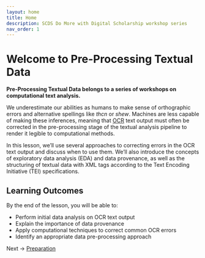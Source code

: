 ```yaml
---
layout: home
title: Home
description: SCDS Do More with Digital Scholarship workshop series
nav_order: 1
---
```


<!-- Edit the content below for the workshop in question. Once you're ready to publish, remove the comment characters e.g. "<!--" at the start and end -->

<!--
<img src="assets/img/dmds-tableau.png" alt="Workshop Title Slide" width="720"> -->

# Welcome to Pre-Processing Textual Data 

**Pre-Processing Textual Data belongs to a series of workshops on computational text analysis.**

We underestimate our abilities as humans to make sense of orthographic errors and alternative spellings like *thcn* or *shew*. Machines are less capable of making these inferences, meaning that [OCR](https://en.wikipedia.org/wiki/Optical_character_recognition) text output must often be corrected in the pre-processing stage of the textual analysis pipeline to render it legible to computational methods. 

In this lesson, we’ll use several approaches to correcting errors in the OCR text output and discuss when to use them. We’ll also introduce the concepts of exploratory data analysis (EDA) and data provenance, as well as the structuring of textual data with XML tags according to the Text Encoding Initiative (TEI) specifications.

## Learning Outcomes

By the end of the lesson, you will be able to:
* Perform initial data analysis on OCR text output
* Explain the importance of data provenance 
* Apply computational techniques to correct common OCR errors
* Identify an appropriate data pre-processing approach

Next -> [Preparation](preparation.html) 




